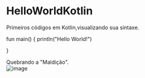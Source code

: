 # HelloWorldKotlin
Primeiros códigos em Kotlin,visualizando sua sintaxe.

fun main() {
    println("Hello World!")

}

Quebrando a "Maldição".<br>
![image](https://user-images.githubusercontent.com/69040085/219877240-04afeebc-ca3f-40c4-a120-8dfc5d93d535.png)
